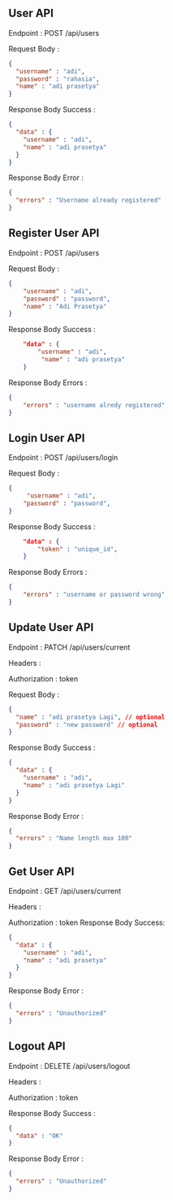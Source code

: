 ## User API
Endpoint : POST /api/users

Request Body :

```json
{
  "username" : "adi",
  "password" : "rahasia",
  "name" : "adi prasetya"
}
```
Response Body Success :

```json
{
  "data" : {
    "username" : "adi",
    "name" : "adi prasetya"
  }
}
```
Response Body Error :

```json
{
  "errors" : "Username already registered"
}
```

## Register User API
Endpoint : POST /api/users

Request Body :
```json
{
    "username" : "adi",
    "password" : "password",
    "name" : "Adi Prasetya"
}
```
Response Body Success :

```json
    "data" : {
        "username" : "adi",
         "name" : "adi prasetya"
    }
```
Response Body Errors :

```json
{
    "errors" : "username alredy registered"
}
```

## Login User API

Endpoint : POST /api/users/login

Request Body :

```json
{
     "username" : "adi",
    "password" : "password",
}
```
Response Body Success :

```json
    "data" : {
        "token" : "unique_id",
    }
```
Response Body Errors :

```json
{
    "errors" : "username or password wrong"
}
```

## Update User API

Endpoint : PATCH /api/users/current

Headers :

Authorization : token

Request Body :
```json
{
  "name" : "adi prasetya Lagi", // optional
  "password" : "new password" // optional
}
```

Response Body Success :

```json
{
  "data" : {
    "username" : "adi",
    "name" : "adi prasetya Lagi"
  }
}
```
Response Body Error :

```json
{
  "errors" : "Name length max 100"
}
```
## Get User API

Endpoint : GET /api/users/current

Headers :

Authorization : token
Response Body Success:

```json
{
  "data" : {
    "username" : "adi",
    "name" : "adi prasetya"
  }
}
```
Response Body Error :

```json
{
  "errors" : "Unauthorized"
}
```
## Logout API

Endpoint : DELETE /api/users/logout

Headers :

Authorization : token

Response Body Success :

```json
{
  "data" : "OK"
}
```
Response Body Error :

```json
{
  "errors" : "Unauthorized"
}
```